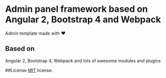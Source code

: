 # Admin panel framework based on Angular 2, Bootstrap 4 and Webpack

Admin template made with :heart:

## Based on
Angular 2, Bootstrap 4, Webpack and lots of awesome modules and plugins

##License
[MIT](LICENSE.txt) license.

